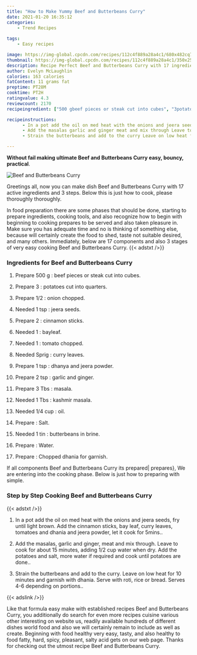 ```yaml
---
title: "How to Make Yummy Beef and Butterbeans Curry"
date: 2021-01-20 16:35:12
categories:
    - Trend Recipes
    
tags:
    - Easy recipes

image: https://img-global.cpcdn.com/recipes/112c4f889a28a4c1/680x482cq70/beef-and-butterbeans-curry-recipe-main-photo.jpg
thumbnail: https://img-global.cpcdn.com/recipes/112c4f889a28a4c1/350x250cq70/beef-and-butterbeans-curry-recipe-main-photo.jpg
description: Recipe Perfect Beef and Butterbeans Curry with 17 ingredients and 3 stages of easy cooking.
author: Evelyn McLaughlin
calories: 163 calories
fatContent: 11 grams fat
preptime: PT28M
cooktime: PT2H
ratingvalue: 4.3
reviewcount: 2170
recipeingredient: ["500 gbeef pieces or steak cut into cubes", "3potatoes cut into quarters", "1/2onion chopped", "1 tspjeera seeds", "2cinnamon sticks", "1bayleaf", "1tomato chopped", "Sprigcurry leaves", "1 tspdhanya and jeera powder", "2 tspgarlic and ginger", "3 Tbsmasala", "1 Tbskashmir masala", "1/4 cupoil", "Salt", "1 tinbutterbeans in brine", "Water", "Chopped dhania for garnish"]

recipeinstructions: 
      - In a pot add the oil on med heat with the onions and jeera seeds fry until light brown Add the cinnamon sticks bay leaf curry leaves tomatoes and dhania and jeera powder let it cook for 5mins 
      - Add the masalas garlic and ginger meat and mix through Leave to cook for about 15 minutes adding 12 cup water when dry Add the potatoes and salt more water if required and cook until potatoes are done 
      - Strain the butterbeans and add to the curry Leave on low heat for 10 minutes and garnish with dhania Serve with roti rice or bread Serves 46 depending on portions

---
```




**Without fail making ultimate Beef and Butterbeans Curry easy, bouncy, practical**. 


![Beef and Butterbeans Curry](https://img-global.cpcdn.com/recipes/112c4f889a28a4c1/680x482cq70/beef-and-butterbeans-curry-recipe-main-photo.jpg "Beef and Butterbeans Curry")




Greetings all, now you can make dish Beef and Butterbeans Curry with 17 active ingredients and 3 steps. Below this is just how to cook, please thoroughly thoroughly.

In food preparation there are some phases that should be done, starting to prepare ingredients, cooking tools, and also recognize how to begin with beginning to cooking prepares to be served and also taken pleasure in. Make sure you has adequate time and no is thinking of something else, because will certainly create the food to shed, taste not suitable desired, and many others. Immediately, below are 17 components and also 3 stages of very easy cooking Beef and Butterbeans Curry.
{{< adstxt />}}

### Ingredients for Beef and Butterbeans Curry


1. Prepare 500 g : beef pieces or steak cut into cubes.

1. Prepare 3 : potatoes cut into quarters.

1. Prepare 1/2 : onion chopped.

1. Needed 1 tsp : jeera seeds.

1. Prepare 2 : cinnamon sticks.

1. Needed 1 : bayleaf.

1. Needed 1 : tomato chopped.

1. Needed Sprig : curry leaves.

1. Prepare 1 tsp : dhanya and jeera powder.

1. Prepare 2 tsp : garlic and ginger.

1. Prepare 3 Tbs : masala.

1. Needed 1 Tbs : kashmir masala.

1. Needed 1/4 cup : oil.

1. Prepare  : Salt.

1. Needed 1 tin : butterbeans in brine.

1. Prepare  : Water.

1. Prepare  : Chopped dhania for garnish.



If all components Beef and Butterbeans Curry its prepared| prepares}, We are entering into the cooking phase. Below is just how to preparing with simple.

### Step by Step Cooking Beef and Butterbeans Curry

{{< adstxt />}}


1. In a pot add the oil on med heat with the onions and jeera seeds, fry until light brown. Add the cinnamon sticks, bay leaf, curry leaves, tomatoes and dhania and jeera powder, let it cook for 5mins..



1. Add the masalas, garlic and ginger, meat and mix through. Leave to cook for about 15 minutes, adding 1/2 cup water when dry. Add the potatoes and salt, more water if required and cook until potatoes are done..



1. Strain the butterbeans and add to the curry. Leave on low heat for 10 minutes and garnish with dhania. Serve with roti, rice or bread. Serves 4-6 depending on portions..





{{< adslink />}}

Like that formula easy make with established recipes Beef and Butterbeans Curry, you additionally do search for even more recipes cuisine various other interesting on website us, readily available hundreds of different dishes world food and also we will certainly remain to include as well as create. Beginning with food healthy very easy, tasty, and also healthy to food fatty, hard, spicy, pleasant, salty acid gets on our web page. Thanks for checking out the utmost recipe Beef and Butterbeans Curry.
